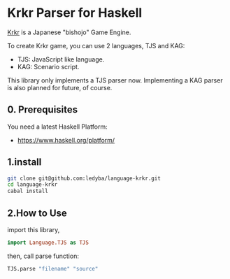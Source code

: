 # Krkr Parser for Haskell

 [Krkr](https://github.com/krkrz/krkrz) is a Japanese "bishojo" Game Engine.

 To create Krkr game, you can use 2 languages, TJS and KAG:

 - TJS: JavaScript like language.
 - KAG: Scenario script.

This library only implements a TJS parser now. Implementing a KAG parser is also planned for future, of course.

## 0. Prerequisites

 You need a latest Haskell Platform:

  - https://www.haskell.org/platform/

## 1.install

```bash
git clone git@github.com:ledyba/language-krkr.git
cd language-krkr
cabal install
```

## 2.How to Use

import this library,

```haskell
import Language.TJS as TJS
```

then, call parse function:

```haskell
TJS.parse "filename" "source"
```

